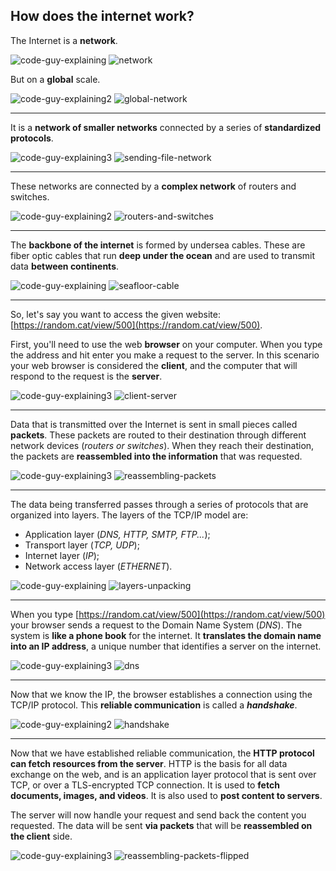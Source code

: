 ## How does the internet work?

The Internet is a **network**.

![code-guy-explaining](https://github.com/aloefflerj/roadmaps/assets/51006938/d4300ff4-65c4-410c-b133-27578f79f942)
![network](https://github.com/aloefflerj/roadmaps/assets/51006938/9b3c6696-1943-4ae3-b5da-8aa81d3500ee)

But on a **global** scale.

![code-guy-explaining2](https://github.com/aloefflerj/roadmaps/assets/51006938/b51da748-8b5a-4ff5-bfbb-bbef48ba1de3)
![global-network](https://github.com/aloefflerj/roadmaps/assets/51006938/afae5463-65a6-449c-bf17-38b593bcacb4)

---

It is a **network of smaller networks** connected by a series of **standardized protocols**.

![code-guy-explaining3](https://github.com/aloefflerj/roadmaps/assets/51006938/3e1d7f6f-886e-43ba-be67-0642a00700c9)
![sending-file-network](https://github.com/aloefflerj/roadmaps/assets/51006938/d6e888a3-06e7-4aa3-a26a-b936f270fc41)

---

These networks are connected by a **complex network** of routers and switches.

![code-guy-explaining2](https://github.com/aloefflerj/roadmaps/assets/51006938/b51da748-8b5a-4ff5-bfbb-bbef48ba1de3)
![routers-and-switches](https://github.com/aloefflerj/roadmaps/assets/51006938/c2394c12-93a7-40ca-8824-8c999b365b34)

---

The **backbone of the internet** is formed by undersea cables. These are fiber optic cables that run **deep under the ocean** and are used to transmit data **between continents**.

![code-guy-explaining](https://github.com/aloefflerj/roadmaps/assets/51006938/d4300ff4-65c4-410c-b133-27578f79f942)
![seafloor-cable](https://github.com/aloefflerj/roadmaps/assets/51006938/e4a95ca7-5bf6-4c69-8578-c4d17f8842a9)

---

So, let's say you want to access the given website: [https://random.cat/view/500](https://random.cat/view/500).

First, you'll need to use the web **browser** on your computer. When you type the address and hit enter you make a request to the server. In this scenario your web browser is considered the **client**, and the computer that will respond to the request is the **server**.

![code-guy-explaining3](https://github.com/aloefflerj/roadmaps/assets/51006938/3e1d7f6f-886e-43ba-be67-0642a00700c9)
![client-server](https://github.com/aloefflerj/roadmaps/assets/51006938/43632263-8007-45a4-9c65-113904042c1f)

---

Data that is transmitted over the Internet is sent in small pieces called **packets**. These packets are routed to their destination through different network devices (_routers or switches_). When they reach their destination, the packets are **reassembled into the information** that was requested.

![code-guy-explaining3](https://github.com/aloefflerj/roadmaps/assets/51006938/3e1d7f6f-886e-43ba-be67-0642a00700c9)
![reassembling-packets](https://github.com/aloefflerj/roadmaps/assets/51006938/e0c851ee-e787-4aa8-8a2f-6db0183619e7)

---

The data being transferred passes through a series of protocols that are organized into layers. The layers of the TCP/IP model are:

- Application layer (_DNS, HTTP, SMTP, FTP..._);
- Transport layer (_TCP, UDP_);
- Internet layer (_IP_);
- Network access layer (_ETHERNET_).

![code-guy-explaining](https://github.com/aloefflerj/roadmaps/assets/51006938/d4300ff4-65c4-410c-b133-27578f79f942)
![layers-unpacking](https://github.com/aloefflerj/roadmaps/assets/51006938/e6d8b6bb-ff7f-4e65-83ed-39082a830ec9)

---

When you type [https://random.cat/view/500](https://random.cat/view/500) your browser sends a request to the Domain Name System (_DNS_). The system is **like a phone book** for the internet. It **translates the domain name into an IP address**, a unique number that identifies a server on the internet.

![code-guy-explaining3](https://github.com/aloefflerj/roadmaps/assets/51006938/3e1d7f6f-886e-43ba-be67-0642a00700c9)
![dns](https://github.com/aloefflerj/roadmaps/assets/51006938/21ee89b8-1ae4-4b2d-99b4-17d483d36b12)

---

Now that we know the IP, the browser establishes a connection using the TCP/IP protocol. This **reliable communication** is called a _**handshake**_.

![code-guy-explaining2](https://github.com/aloefflerj/roadmaps/assets/51006938/b51da748-8b5a-4ff5-bfbb-bbef48ba1de3)
![handshake](https://github.com/aloefflerj/roadmaps/assets/51006938/3295a3cd-2e95-4f6b-abe5-53d1e8d7a7c2)

---

Now that we have established reliable communication, the **HTTP protocol can fetch resources from the server**. HTTP is the basis for all data exchange on the web, and is an application layer protocol that is sent over TCP, or over a TLS-encrypted TCP connection. It is used to **fetch documents, images, and videos**. It is also used to **post content to servers**.

The server will now handle your request and send back the content you requested. The data will be sent **via packets** that will be **reassembled on the client** side.

![code-guy-explaining3](https://github.com/aloefflerj/roadmaps/assets/51006938/3e1d7f6f-886e-43ba-be67-0642a00700c9)
![reassembling-packets-flipped](https://github.com/aloefflerj/roadmaps/assets/51006938/a3459817-a9d3-44b1-b619-d8afbfeb1ab5)

